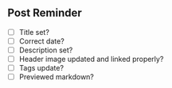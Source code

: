 ## Post Reminder
- [ ] Title set?
- [ ] Correct date?
- [ ] Description set?
- [ ] Header image updated and linked properly?
- [ ] Tags update?
- [ ] Previewed markdown?